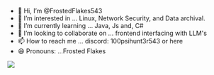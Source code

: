 - 👋 Hi, I’m @FrostedFlakes543
- 👀 I’m interested in ... Linux, Network Security, and Data archival.
- 🌱 I’m currently learning ... Java, Js and, C#
- 💞️ I’m looking to collaborate on ... frontend interfacing with LLM's
- 📫 How to reach me ...  discord: 100psihunt3r543 or here
- 😄 Pronouns: ...Frosted Flakes



<img src="https://github-readme-stats.vercel.app/api/top-langs/?username=voyager19878"/>


<!---
FrostedFlakes543/FrostedFlakes543 is a ✨ special ✨ repository because its `README.md` (this file) appears on your GitHub profile.
You can click the Preview link to take a look at your changes.
--->
